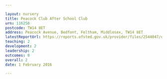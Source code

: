 ```yaml
---

layout: nursery
title: Peacock Club After School Club
urn: 116250
postcode: TW14 8ET
address: Peacock Avenue, Bedfont, Feltham, Middlesex, TW14 8ET
latestReportUrl: https://reports.ofsted.gov.uk/provider/files/2544047/urn/116250.pdf
teaching: 2
development: 2
leadership: 2
outcomes: 0
overall: 2
date: 1 February 2016

---
```

